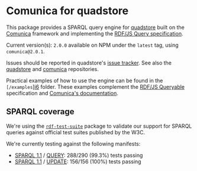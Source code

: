 
# Comunica for quadstore

This package provides a SPARQL query engine for [quadstore][i0] built on the
[Comunica][i1] framework and implementing the [RDF/JS Query specification][i3].

Current version(s): `2.0.0` available on NPM under the `latest` tag,
using `comunica@2.0.1`.

Issues should be reported in quadstore's [issue tracker][i2]. See also the
[quadstore][i0] and [comunica][i1] repositories.

Practical examples of how to use the engine can be found in the
`[/examples`][i6] folder. These examples complement the 
[RDF/JS Queryable][i4] specification and [Comunica's documentation][i5].

[i0]: https://github.com/belayeng/quadstore
[i1]: https://github.com/comunica/comunica
[i2]: https://github.com/belayeng/quadstore/issues
[i3]: https://rdf.js.org/query-spec/
[i4]: https://rdf.js.org/query-spec/#queryable-interfaces
[i5]: https://comunica.dev/docs/query/getting_started/query_app/#3--executing-sparql-select-queries
[i6]: https://github.com/belayeng/quadstore-comunica/tree/master/examples

## SPARQL coverage

We're using the [`rdf-test-suite`][s4] package to validate our
support for SPARQL queries against official test suites published by the W3C.

We're currently testing against the following manifests:

- [SPARQL 1.1][s2] / [QUERY][s3]: 288/290 (99.3%) tests passing
- [SPARQL 1.1][s2] / [UPDATE][s5]: 156/156 (100%) tests passing

[s2]: https://w3c.github.io/rdf-tests/sparql11/data-sparql11/manifest-all.ttl
[s3]: http://www.w3.org/TR/sparql11-query/
[s5]: http://www.w3.org/TR/sparql11-update/
[s4]: https://www.npmjs.com/package/rdf-test-suite
